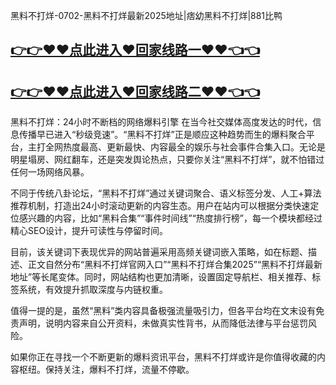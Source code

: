 黑料不打烊-0702-黑料不打烊最新2025地址|痞幼黑料不打烊|881比鸭

## [👉👉♥♥点此进入♥回家线路一♥♥👈👈]( https://unpkg.com/182-5run/index.html)
## [👉👉♥♥点此进入♥回家线路二♥♥👈👈]( https://unpkg.com/182-4run/index.html)

黑料不打烊：24小时不断档的网络爆料引擎
在当今社交媒体高度发达的时代，信息传播早已进入“秒级竞速”。“黑料不打烊”正是顺应这种趋势而生的爆料聚合平台，主打全网热度最高、更新最快、内容最全的娱乐与社会事件合集入口。无论是明星塌房、网红翻车，还是突发舆论热点，只要你关注“黑料不打烊”，就不怕错过任何一场网络风暴。

不同于传统八卦论坛，“黑料不打烊”通过关键词聚合、语义标签分发、人工+算法推荐机制，打造出24小时滚动更新的内容生态。用户在站内可以根据分类快速定位感兴趣的内容，比如“黑料合集”“事件时间线”“热度排行榜”，每一个模块都经过精心SEO设计，提升可读性与停留时间。

目前，该关键词下表现优异的网站普遍采用高频关键词嵌入策略，如在标题、描述、正文自然分布“黑料不打烊官网入口”“黑料不打烊合集2025”“黑料不打烊最新地址”等长尾变体。同时，网站结构也更加清晰，设置固定导航栏、相关推荐、标签系统，有效提升抓取深度与内链权重。

值得一提的是，虽然“黑料”类内容具备极强流量吸引力，但各平台均在文末设有免责声明，说明内容来自公开资料，未做真实性背书，从而降低法律与平台惩罚风险。

如果你正在寻找一个不断更新的爆料资讯平台，黑料不打烊或许是你值得收藏的内容枢纽。保持关注，爆料不打烊，流量不停歇。
